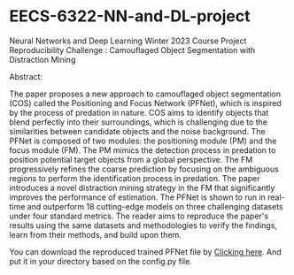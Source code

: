 # EECS-6322-NN-and-DL-project
Neural Networks and Deep Learning Winter 2023 Course Project Reproducibility Challenge : Camouflaged Object Segmentation with Distraction Mining


Abstract:

The paper proposes a new approach to camouflaged object segmentation (COS) called the Positioning and Focus Network (PFNet), which is inspired by the process of predation in nature. COS aims to identify objects that blend perfectly into their surroundings, which is challenging due to the similarities between candidate objects and the noise background. The PFNet is composed of two modules: the positioning module (PM) and the focus module (FM). The PM mimics the detection process in predation to position potential target objects from a global perspective. The FM progressively refines the coarse prediction by focusing on the ambiguous regions to perform the identification process in predation. The paper introduces a novel distraction mining strategy in the FM that significantly improves the performance of estimation. The PFNet is shown to run in real-time and outperform 18 cutting-edge models on three challenging datasets under four standard metrics. The reader aims to reproduce the paper's results using the same datasets and methodologies to verify the findings, learn from their methods, and build upon them.

You can download the reproduced trained PFNet file by [Clicking here](https://drive.google.com/file/d/1AOFw2hXt3B6DTlB3txneyH6LXjNoPB52/view?usp=sharing). And put it in your directory based on the config.py file.
